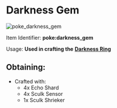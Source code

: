 # Darkness Gem

![poke\_darkness\_gem](https://github.com/ItsMePok/PFE/assets/136857747/86b4c7cd-5243-42e2-acac-e2e0898526b5)

Item Identifier: **poke:darkness\_gem**

Usage: **Used in crafting the** [**Darkness Ring**](https://github.com/ItsMePok/PFE/wiki/Darkness-Ring)

## Obtaining:

* Crafted with:
  * 4x Echo Shard
  * 4x Sculk Sensor
  * 1x Sculk Shrieker
